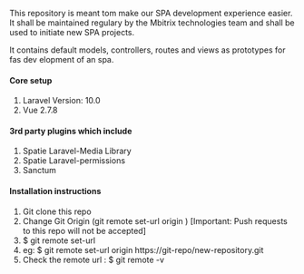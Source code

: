 
<p>This repository is meant tom make our SPA development experience easier. It shall be maintained regulary by the Mbitrix technologies team and shall be used to initiate new SPA projects.</p>

<p>It contains default models, controllers, routes and views as prototypes for fas dev elopment of an spa.</p>

<h4>Core setup</h4>
<ol>
	<li>Laravel Version: 10.0</li>
	<li>Vue 2.7.8</li>
</ol>

<h4>3rd party plugins which include</h4>
<ol>
	<li>Spatie Laravel-Media Library</li>
	<li>Spatie Laravel-permissions</li>
	<li>Sanctum</li>
</ol>

<h4>Installation instructions</h4>
<ol>
	<li>Git clone this repo</li>
	<li>Change Git Origin (git remote set-url  origin <your url>) [Important: Push requests to this repo will not be accepted]</li>
	<li>$ git remote set-url <remote_name> <remote_url> </li>
	<li>eg: $ git remote set-url origin https://git-repo/new-repository.git</li>
	<li>Check the remote url : $ git remote -v</li>
</ol>

